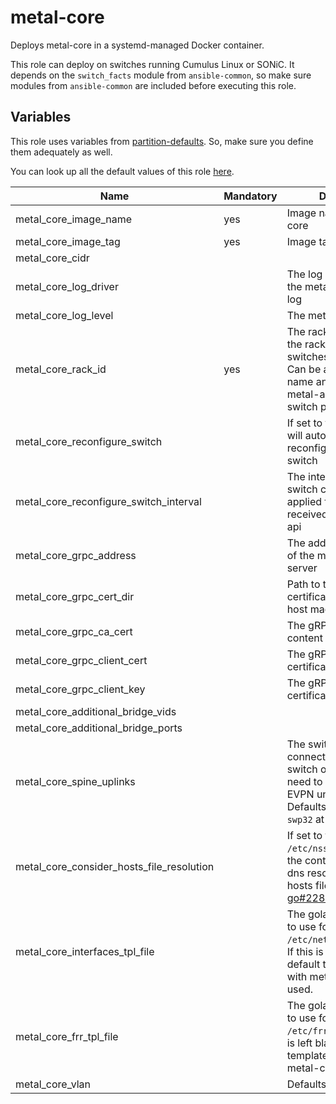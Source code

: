 # metal-core

Deploys metal-core in a systemd-managed Docker container.

This role can deploy on switches running Cumulus Linux or SONiC. It depends on the `switch_facts` module from `ansible-common`, so make sure modules from `ansible-common` are included before executing this role.

## Variables

This role uses variables from [partition-defaults](/partition). So, make sure you define them adequately as well.

You can look up all the default values of this role [here](defaults/main/main.yaml).

| Name                                      | Mandatory | Description                                                                                                                                                                |
| ----------------------------------------- | --------- | -------------------------------------------------------------------------------------------------------------------------------------------------------------------------- |
| metal_core_image_name                     | yes       | Image name of metal-core                                                                                                                                                   |
| metal_core_image_tag                      | yes       | Image tag of metal-core                                                                                                                                                    |
| metal_core_cidr                           |           |                                                                                                                                                                            |
| metal_core_log_driver                      |           | The log driver used for the metal-core container log                                                                                                                                                  |
| metal_core_log_level                      |           | The metal-core log level                                                                                                                                                   |
| metal_core_rack_id                        | yes       | The rack id describing the rack in which the leaf switches are contained. Can be a logical rack name and is used by the metal-api to identify the switch pair              |
| metal_core_reconfigure_switch             |           | If set to true, metal-core will automatically reconfigure files on the switch                                                                                              |
| metal_core_reconfigure_switch_interval    |           | The interval in which the switch config gets applied from information received from the metal-api                                                                          |
| metal_core_grpc_address                   |           | The address (host:port) of the metal-api gRPC server                                                                                                                       |
| metal_core_grpc_cert_dir                  |           | Path to the gRPC certificate files on the host machine                                                                                                                     |
| metal_core_grpc_ca_cert                   |           | The gRPC CA certificate content                                                                                                                                            |
| metal_core_grpc_client_cert               |           | The gRPC client certificate content                                                                                                                                        |
| metal_core_grpc_client_key                |           | The gRPC client certificate key content                                                                                                                                    |
| metal_core_additional_bridge_vids         |           |                                                                                                                                                                            |
| metal_core_additional_bridge_ports        |           |                                                                                                                                                                            |
| metal_core_spine_uplinks                  |           | The switch ports that connect a leaf to a spine switch or other ports that need to be part of the EVPN underlay fabric. Defaults to `swp31` and `swp32` at the metal-core. |
| metal_core_consider_hosts_file_resolution |           | If set to true mounts `/etc/nsswitch.conf` into the container to enable dns resolution with the hosts file (see [go#22846](https://github.com/golang/go/issues/22846))     |
| metal_core_interfaces_tpl_file            |           | The golang template file to use for rendering `/etc/network/interfaces`. If this is left blank the default template shipped with metal-core will be used.                  |
| metal_core_frr_tpl_file                   |           | The golang template file to use for rendering `/etc/frr/frr.conf`. If this is left blank the default template shipped with metal-core will be used.                        |
| metal_core_vlan                           |           | Defaults to `4000`.                        |
